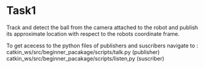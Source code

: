 # Task1
Track and detect the ball from the camera attached to the robot and publish its approximate location with respect to the robots coordinate frame.

To get acecess to the python files of publishers and suscribers navigate to :
catkin_ws/src/beginner_pacakage/scripts/talk.py (publisher)
catkin_ws/src/beginner_pacakage/scripts/listen,py (suscriber)

